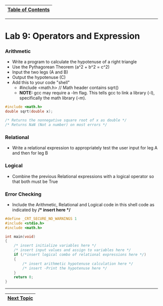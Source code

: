 |[Table of Contents](/06_Bitwise_operators/README.md)|
|---|

---

# Lab 9: Operators and Expression

### Arithmetic

* Write a program to calculate the hypotenuse of a right triangle
* Use the Pythagorean Theorem \(a^2 + b^2 = c^2\)
* Input the two legs \(A and B\)
* Output the hypotenuse \(C\)
* Add this to your code "shell"
  * \#include &lt;math.h&gt; // Math header contains sqrt\(\)
  * **NOTE:** gcc may require a -lm flag. This tells gcc to link a library \(-l\), specifically the math library \(-m\). 

```c
#include <math.h>
double sqrt(double x);

/* Returns the nonnegative square root of x as double */
/* Returns NaN (Not a number) on most errors */
```

### Relational

* Write a relational expression to appropriately test the user input for leg A and then for leg B

### Logical

* Combine the previous Relational expressions with a logical operator so that both must be True

### Error Checking

* Include the Arithmetic, Relational and Logical code in this shell code as indicated by **/\* insert here \*/**

```c
#define _CRT_SECURE_NO_WARNINGS 1
#include <stdio.h>
#include <math.h>

int main(void) 
{
    /* insert initialize variables here */
    /* insert input values and assign to variables here */
    if (/*insert logical combo of relational expressions here */)
    {
        /* insert arithmetic hypotenuse calculation here */
        /* insert -Print the hypotenuse here */
    }
    return 0;
}
```
---

|[Next Topic](/06_Bitwise_operators/README.md)|
|---|
